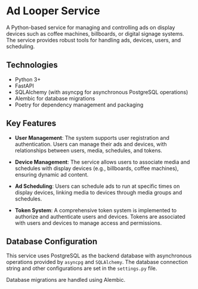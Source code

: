# Ad Looper Service

A Python-based service for managing and controlling ads on display devices such as coffee machines, billboards, or digital signage systems. The service provides robust tools for handling ads, devices, users, and scheduling.

## Technologies

- Python 3+
- FastAPI
- SQLAlchemy (with asyncpg for asynchronous PostgreSQL operations)
- Alembic for database migrations
- Poetry for dependency management and packaging

## Key Features

- **User Management**: The system supports user registration and authentication. Users can manage their ads and devices, with relationships between users, media, schedules, and tokens.
  
- **Device Management**: The service allows users to associate media and schedules with display devices (e.g., billboards, coffee machines), ensuring dynamic ad content.

- **Ad Scheduling**: Users can schedule ads to run at specific times on display devices, linking media to devices through media groups and schedules.

- **Token System**: A comprehensive token system is implemented to authorize and authenticate users and devices. Tokens are associated with users and devices to manage access and permissions.

## Database Configuration

This service uses PostgreSQL as the backend database with asynchronous operations provided by `asyncpg` and `SQLAlchemy`. The database connection string and other configurations are set in the `settings.py` file.

Database migrations are handled using Alembic.
